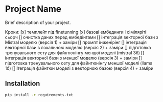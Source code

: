 # Project Name

Brief description of your project.

Кроки:
[x] темплейт під finetunning
[x] базові ембединги і сіміляріті сьорч
[] очистка даних перед ембедінгами
[] інтеграція векторної бази з Mistral моделю (версія 1) + заміри
[] промпт інженірінг
[] інтеграція векторної бази з локальною моделю (версія 2) + заміри
[] підготовка тренувального сету для файнтюнінгу меншої моделі (mistral 3б)
[] інтеграція векторної бази з меншої моделю (версія 3) + заміри 
[] підготовка тренувального сету для файнтюнінгу меншої моделі (llama 1б) 
[] ітеграція файнтюн моделі з векторною базою (версія 4) + заміри


## Installation

```bash
pip install -r requirements.txt
